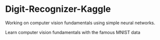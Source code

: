 # Digit-Recognizer-Kaggle
Working on computer vision fundamentals using simple neural networks.

Learn computer vision fundamentals with the famous MNIST data
